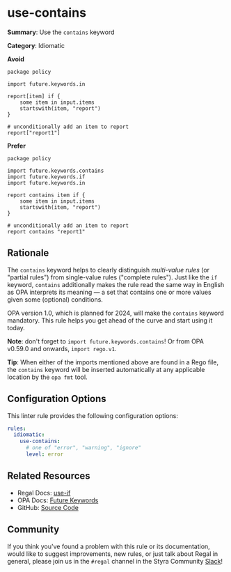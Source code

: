 # use-contains

**Summary**: Use the `contains` keyword

**Category**: Idiomatic

**Avoid**
```rego
package policy

import future.keywords.in

report[item] if {
    some item in input.items
    startswith(item, "report")
}

# unconditionally add an item to report
report["report1"]
```

**Prefer**
```rego
package policy

import future.keywords.contains
import future.keywords.if
import future.keywords.in

report contains item if {
    some item in input.items
    startswith(item, "report")
}

# unconditionally add an item to report
report contains "report1"
```

## Rationale

The `contains` keyword helps to clearly distinguish *multi-value rules* (or "partial rules") from
single-value rules ("complete rules"). Just like the `if` keyword, `contains` additionally makes the rule read the same
way in English as OPA interprets its meaning — a set that contains one or more values given some (optional) conditions.

OPA version 1.0, which is planned for 2024, will make the `contains` keyword mandatory. This rule helps you get ahead of
the curve and start using it today.

**Note**: don't forget to `import future.keywords.contains`! Or from OPA v0.59.0 and onwards, `import rego.v1`.

**Tip**: When either of the imports mentioned above are found in a Rego file, the `contains` keyword will be inserted
automatically at any applicable location by the `opa fmt` tool.

## Configuration Options

This linter rule provides the following configuration options:

```yaml
rules:
  idiomatic:
    use-contains:
      # one of "error", "warning", "ignore"
      level: error
```

## Related Resources

- Regal Docs: [use-if](https://docs.styra.com/regal/rules/idiomatic/use-if)
- OPA Docs: [Future Keywords](https://www.openpolicyagent.org/docs/latest/policy-language/#future-keywords)
- GitHub: [Source Code](https://github.com/StyraInc/regal/blob/main/bundle/regal/rules/idiomatic/use-contains/use_contains.rego)

## Community

If you think you've found a problem with this rule or its documentation, would like to suggest improvements, new rules,
or just talk about Regal in general, please join us in the `#regal` channel in the Styra Community
[Slack](https://communityinviter.com/apps/styracommunity/signup)!
